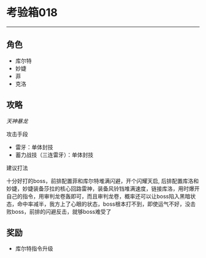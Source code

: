 # 考验箱018

---

## 角色

- 库尔特
- 妙婕
- 菲
- 克洛

## 攻略

*天神暴龙*

攻击手段
- 雷牙：单体封技
- 蓄力战技（三连雷牙）：单体封技

建议打法

十分好打的boss，前排配置菲和库尔特堆满闪避，开个闪耀天启, 后排配置库洛和妙婕，妙婕装备莎拉的核心回路雷神，装备风铃铛堆满速度，链接库洛，用时爆开自己的指令，用审判龙卷轰即可，而且审判龙卷，概率还可以让boss陷入黑暗状态，命中率减半，我方上了心眼的状态，boss根本打不到，即使运气不好，没击败boss，前排的闪避反击，就够boss难受了

## 奖励

- 库尔特指令升级